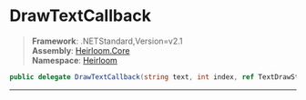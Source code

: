 # DrawTextCallback

> **Framework**: .NETStandard,Version=v2.1  
> **Assembly**: [Heirloom.Core][0]  
> **Namespace**: [Heirloom][0]  

```cs
public delegate DrawTextCallback(string text, int index, ref TextDrawState state)
```

--------------------------------------------------------------------------------

[0]: ../Heirloom.Core.md
